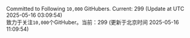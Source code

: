 Committed to Following `10,000` GitHubers. Current: <!-- FOLLOWING_COUNT -->299<!-- FOLLOWING_COUNT --> (Update at UTC <!-- LAST_UPDATED -->2025-05-16 03:09:54<!-- LAST_UPDATED -->)<br>
致力于关注`10,000`个GitHuber。当前：<!-- FOLLOWING_COUNT -->299<!-- FOLLOWING_COUNT --> (更新于北京时间 <!-- LAST_UPDATED_CST -->2025-05-16 11:09:54<!-- LAST_UPDATED_CST -->)
